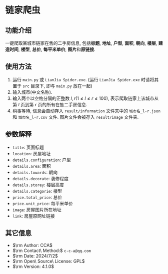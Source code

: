 # 链家爬虫

## 功能介绍

一键爬取某城市链家在售的二手房信息, 包括**标题**, **地址**, **户型**, **面积**, **朝向**, **楼层**, **建造时间**, **楼型**, **总价**, **每平米单价**, **图片**和**原链接**. 

## 使用方法

1. 运行 `main.py` 或 `LianJia Spider.exe`. (运行 `LianJia Spider.exe` 时请将其置于 `src` 目录下, 即与 `main.py` 放在一起)
2. 输入城市(中文名称).
3. 输入两个以空格分隔的正整数 $l, r(1 \leqslant l \leqslant r \leqslant 100)$, 表示爬取链家上该城市从第 $l$ 页到第 $r$ 页的所有在售二手房信息.
4. 稍事等待, 信息会自动存入 `result/information` 文件夹中的 `城市名_l-r.json` 和 `城市名_l-r.csv` 文件. 图片文件会被存入 `result/image` 文件夹.

## 参数解释

- `title`: 页面标题
- `location`: 房屋地址
- `details.configuration`: 户型
- `details.area`: 面积
- `details.towards`: 朝向
- `details.decorate`: 装修程度
- `details.storey`: 楼层高度
- `details.categorie`: 楼型
- `price.total_price`: 总价
- `price.unit_price`: 每平米单价
- `image`: 房屋图片所在地址
- `link`: 房屋原网址链接

## 其它信息

- $\rm Author: CCA$
- $\rm Contact\ Method:$ `c-c-a@qq.com`
- $\rm Date: 2024/7/2$
- $\rm Open\ Source\ License: GPL$
- $\rm Version: 4.1.0$
